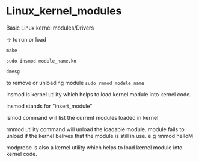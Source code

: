 # Linux_kernel_modules
Basic Linux kernel modules/Drivers


-> to run or load 

```make```

```sudo insmod module_name.ko```

```dmesg```

to remove or unloading module ```sudo rmmod module_name```



insmod is kernel utility which helps to load kernel module into 
kernel code.

insmod stands for "insert_module"

lsmod command will list the current modules loaded in kernel

rmmod utility command will unload the loadable module.
 module fails to unload if the kernel belives that the module is still in use.
 e.g rmmod helloM


modprobe is also a kernel utility which helps to load kernel module into kernel code.

